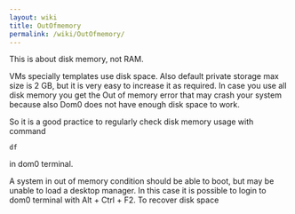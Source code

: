 ```yaml
---
layout: wiki
title: OutOfmemory
permalink: /wiki/OutOfmemory/
---
```


This is about disk memory, not RAM.

VMs specially templates use disk space. Also default private storage max size is 2 GB, but it is very easy to increase it as required. In case you use all disk memory you get the Out of memory error that may crash your system because also Dom0 does not have enough disk space to work.

So it is a good practice to regularly check disk memory usage with command

``` {.wiki}
df
```

in dom0 terminal.

A system in out of memory condition should be able to boot, but may be unable to load a desktop manager. In this case it is possible to login to dom0 terminal with Alt + Ctrl + F2. To recover disk space
